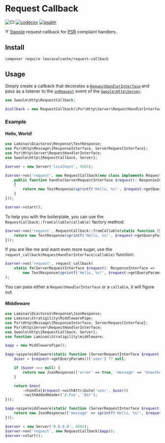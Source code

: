 # Request Callback

![CI](https://github.com/leocavalcante/request-callback/workflows/CI/badge.svg)
[![codecov](https://codecov.io/gh/leocavalcante/request-callback/branch/main/graph/badge.svg?token=TE1YQYNKHJ)](https://codecov.io/gh/leocavalcante/request-callback)
[![psalm](https://shepherd.dev/github/leocavalcante/request-callback/coverage.svg)](https://shepherd.dev/github/leocavalcante/request-callback)

➰ [Swoole](https://www.swoole.co.uk/) request callback for [PSR](https://www.php-fig.org/psr/) complaint handlers.

## Install

```bash
composer require leocavalcante/request-callback
```

## Usage

Simply create a callback that decorates a [`RequestHandlerInterface`](https://www.php-fig.org/psr/psr-15/#11-request-handlers) and pass as a listener to the [`onRequest`](https://www.swoole.co.uk/docs/modules/swoole-http-server-on-request) event of the [`Swoole\Http\Server`](https://www.swoole.co.uk/docs/modules/swoole-http-server-doc).

```php
use Swoole\Http\RequestCallback;

$callback = new RequestCallback(\Psr\Http\Server\RequestHandlerInterface);
```

### Example

#### Hello, World!

```php
use Laminas\Diactoros\Response\TextResponse;
use Psr\Http\Message\{ResponseInterface, ServerRequestInterface};
use Psr\Http\Server\RequestHandlerInterface;
use Swoole\Http\{RequestCallback, Server};

$server = new Server('localhost', 9501);

$server->on('request', new RequestCallback(new class implements RequestHandlerInterface {
    public function handle(ServerRequestInterface $request): ResponseInterface
    {
        return new TextResponse(sprintf('Hello, %s!', $request->getQueryParams()['name'] ?? 'World'));
    }
}));

$server->start();
```

To help you with the boilerplate, you can use the `RequestCallback::fromCallable(callable)` factory method:

```php
$server->on('request', RequestCallback::fromCallable(static function (ServerRequestInterface $request): ResponseInterface {
    return new TextResponse(sprintf('Hello, %s!', $request->getQueryParams()['name'] ?? 'World'));
}));
```

If you are like me and want even more sugar, use the `request_callback(RequestHandlerInterface|callable)` function:

```php
$server->on('request', request_callback(
    static fn(ServerRequestInterface $request): ResponseInterface =>
        new TextResponse(sprintf('Hello, %s!', $request->getQueryParams()['name'] ?? 'World')))
);

```

You can pass either a `RequestHandlerInterface` or a `callable`, it will figure out.

#### Middleware

```php
use Laminas\Diactoros\Response\JsonResponse;
use Laminas\Stratigility\MiddlewarePipe;
use Psr\Http\Message\{ResponseInterface, ServerRequestInterface};
use Psr\Http\Server\RequestHandlerInterface;
use Swoole\Http\{RequestCallback, Server};
use function Laminas\Stratigility\middleware;

$app = new MiddlewarePipe();

$app->pipe(middleware(static function (ServerRequestInterface $request, RequestHandlerInterface $next): ResponseInterface {
    $user = $request->getQueryParams()['user'] ?? null;

    if ($user === null) {
        return new JsonResponse(['error' => true, 'message' => 'Unauthorized'], 401);
    }

    return $next
        ->handle($request->withAttribute('user', $user))
        ->withAddedHeader('X-Foo', 'Bar');
}));

$app->pipe(middleware(static function (ServerRequestInterface $request, RequestHandlerInterface $next): ResponseInterface {
    return new JsonResponse(['message' => sprintf('Hello, %s!', $request->getAttribute('user'))]);
}));

$server = new Server('0.0.0.0', 9501);
$server->on('request', new RequestCallback($app));
$server->start();
```
